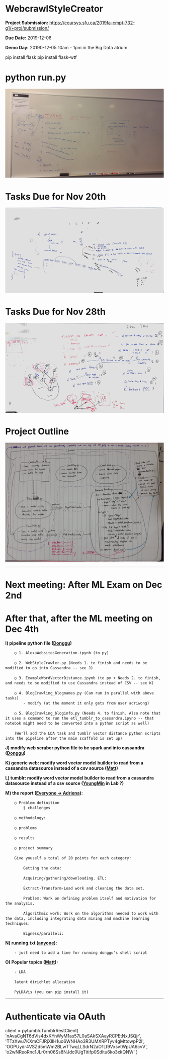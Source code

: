# WebcrawlStyleCreator

<b>Project Submission:</b> https://coursys.sfu.ca/2019fa-cmpt-732-g1/+proj/submission/

<b>Due Date:</b> 2019-12-06

<b>Demo Day:</b> 20190-12-05 10am - 1pm in the Big Data atrium

pip install flask
pip install flask-wtf
# python run.py

<img src="pictures/Cmpt732ProjectPlan.jpg">

# Tasks Due for Nov 20th
<img src="pictures/CMPT732ProjectPlanWeek2.jpg">

# Tasks Due for Nov 28th
<img src="pictures/CMPT732ProjectPlanWeek3.jpg">

# Project Outline
<img src="pictures/ProjectOutline.jpeg">

<hr>

# Next meeting: After ML Exam on Dec 2nd
# After that, after the ML meeting on Dec 4th


<b>I) pipeline python file (<u>Donggu</u>) </b>

		○ 1. AlexaWebsitesGeneration.ipynb (to py)

		○ 2. WebStyleCrawler.py (Needs 1. to finish and needs to be modified to go into Cassandra -- see J)

		○ 3. ExampleWordVectorDistance.ipynb (to py + Needs 2. to finish, and needs to be modified to use Cassandra instead of CSV -- see K)

		○ 4. BlogCrawling_blognames.py (Can run in parallel with above tasks)
			- modify (at the moment it only gets from user adriwong)

		○ 5. BlogCrawling_bloginfo.py (Needs 4. to finish. Also note that it uses a command to run the etl_tumblr_to_cassandra.ipynb -- that notebok might need to be converted into a python script as well)

		(We'll add the LDA task and tumblr vector distance python scripts into the pipeline after the main scaffold is set up)

	
<b>J) modify web scraber python file to be spark and into cassandra (<u>Donggu</u>)</b>
	

<b>K) generic web: modify word vector model builder to read from a cassandra datasource instead of a csv source (<u>Matt</u>)</b>
	

<b>L) tumblr: modify word vector model builder to read from a cassandra datasource instead of a csv source (<u>YoungMin</u> in Lab ?)</b>


<b>M) the report (<u>Everyone -> Adriena</u>):</b>

		○ Problem definition
			§ challenges
			
		○ methodology:
		
		○ problems
		
		○ results
		
		○ project summary

		Give youself a total of 20 points for each category:
		
			Getting the data: 
			
			Acquiring/gathering/downloading. ETL: 
			
			Extract-Transform-Load work and cleaning the data set. 
			
			Problem: Work on defining problem itself and motivation for the analysis. 
			
			Algorithmic work: Work on the algorithms needed to work with the data, including integrating data mining and machine learning techniques. 
			
			Bigness/paralleli:
			
		

<b>N) running.txt (<u>anyone</u>):</b>

		- just need to add a line for running donggu's shell script
		

<b>O) Popular topics (<u>Matt</u>):</b>

		- LDA

		latent dirichlet allocation

		PyLDAVis (you can pip install it)

<hr>

# Authenticate via OAuth
client = pytumblr.TumblrRestClient(
	'nAvaCgNT6dVls4dxKYnWyM1as57L0aSAkSXAayRCPEtNxJSQjr',
	'TTzXwu7KXmCFJRjXlIH1uo6WNHAo3R3UMXRPTyv4gMttowpP2l',
	'OGPUydr4VSZd5mWm2BLwTTwqLLSdrN2aO1Lt9VxsvtWpUA6cvV',
	'o2wNReoRnc1JLr0rh06Ss8NJdc0UgTitifp0Sdltu6ko3xkQNW'
)

